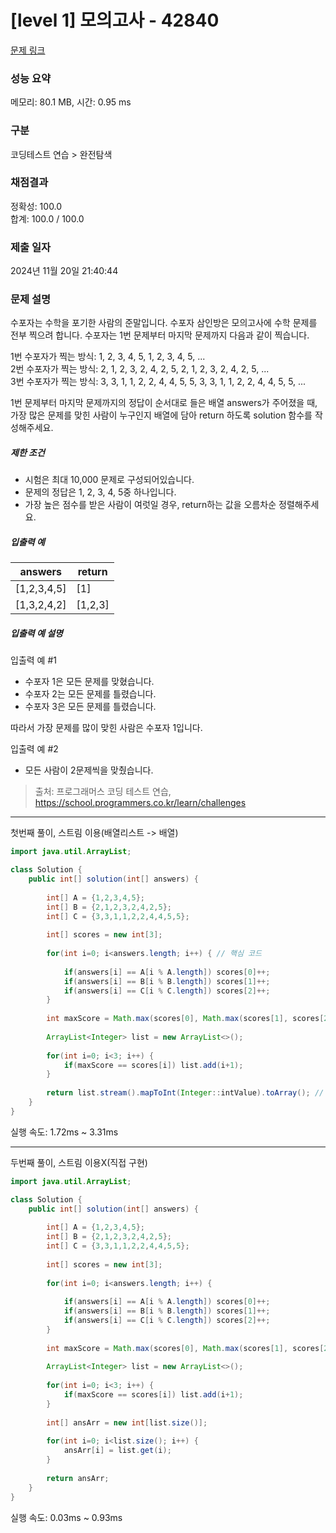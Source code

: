 # [level 1] 모의고사 - 42840 

[문제 링크](https://school.programmers.co.kr/learn/courses/30/lessons/42840) 

### 성능 요약

메모리: 80.1 MB, 시간: 0.95 ms

### 구분

코딩테스트 연습 > 완전탐색

### 채점결과

정확성: 100.0<br/>합계: 100.0 / 100.0

### 제출 일자

2024년 11월 20일 21:40:44

### 문제 설명

<p>수포자는 수학을 포기한 사람의 준말입니다. 수포자 삼인방은 모의고사에 수학 문제를 전부 찍으려 합니다. 수포자는 1번 문제부터 마지막 문제까지 다음과 같이 찍습니다.</p>

<p>1번 수포자가 찍는 방식: 1, 2, 3, 4, 5, 1, 2, 3, 4, 5, ...<br>
2번 수포자가 찍는 방식: 2, 1, 2, 3, 2, 4, 2, 5, 2, 1, 2, 3, 2, 4, 2, 5, ...<br>
3번 수포자가 찍는 방식: 3, 3, 1, 1, 2, 2, 4, 4, 5, 5, 3, 3, 1, 1, 2, 2, 4, 4, 5, 5, ...</p>

<p>1번 문제부터 마지막 문제까지의 정답이 순서대로 들은 배열 answers가 주어졌을 때, 가장 많은 문제를 맞힌 사람이 누구인지 배열에 담아 return 하도록 solution 함수를 작성해주세요.</p>

<h5>제한 조건</h5>

<ul>
<li>시험은 최대 10,000 문제로 구성되어있습니다.</li>
<li>문제의 정답은 1, 2, 3, 4, 5중 하나입니다.</li>
<li>가장 높은 점수를 받은 사람이 여럿일 경우, return하는 값을 오름차순 정렬해주세요.</li>
</ul>

<h5>입출력 예</h5>
<table class="table">
        <thead><tr>
<th>answers</th>
<th>return</th>
</tr>
</thead>
        <tbody><tr>
<td>[1,2,3,4,5]</td>
<td>[1]</td>
</tr>
<tr>
<td>[1,3,2,4,2]</td>
<td>[1,2,3]</td>
</tr>
</tbody>
      </table>
<h5>입출력 예 설명</h5>

<p>입출력 예 #1</p>

<ul>
<li>수포자 1은 모든 문제를 맞혔습니다.</li>
<li>수포자 2는 모든 문제를 틀렸습니다.</li>
<li>수포자 3은 모든 문제를 틀렸습니다.</li>
</ul>

<p>따라서 가장 문제를 많이 맞힌 사람은 수포자 1입니다.</p>

<p>입출력 예 #2</p>

<ul>
<li>모든 사람이 2문제씩을 맞췄습니다.</li>
</ul>


> 출처: 프로그래머스 코딩 테스트 연습, https://school.programmers.co.kr/learn/challenges
>
---

첫번째 풀이, 스트림 이용(배열리스트 -> 배열)

```java
import java.util.ArrayList;

class Solution {
    public int[] solution(int[] answers) {
        
        int[] A = {1,2,3,4,5};
        int[] B = {2,1,2,3,2,4,2,5};
        int[] C = {3,3,1,1,2,2,4,4,5,5};
        
        int[] scores = new int[3];
        
        for(int i=0; i<answers.length; i++) { // 핵심 코드
            
            if(answers[i] == A[i % A.length]) scores[0]++;
            if(answers[i] == B[i % B.length]) scores[1]++;
            if(answers[i] == C[i % C.length]) scores[2]++;            
        }
        
        int maxScore = Math.max(scores[0], Math.max(scores[1], scores[2]));
        
        ArrayList<Integer> list = new ArrayList<>();
        
        for(int i=0; i<3; i++) {
            if(maxScore == scores[i]) list.add(i+1);
        }
        
        return list.stream().mapToInt(Integer::intValue).toArray(); // 스트림 이용 (배열리스트 -> 배열)
    }
}
```
실행 속도: 1.72ms ~ 3.31ms

---

두번째 풀이, 스트림 이용X(직접 구현)

```java
import java.util.ArrayList;

class Solution {
    public int[] solution(int[] answers) {
        
        int[] A = {1,2,3,4,5};
        int[] B = {2,1,2,3,2,4,2,5};
        int[] C = {3,3,1,1,2,2,4,4,5,5};
        
        int[] scores = new int[3];
        
        for(int i=0; i<answers.length; i++) {
            
            if(answers[i] == A[i % A.length]) scores[0]++;
            if(answers[i] == B[i % B.length]) scores[1]++;
            if(answers[i] == C[i % C.length]) scores[2]++;            
        }
        
        int maxScore = Math.max(scores[0], Math.max(scores[1], scores[2]));
        
        ArrayList<Integer> list = new ArrayList<>();
        
        for(int i=0; i<3; i++) {
            if(maxScore == scores[i]) list.add(i+1);
        }
        
        int[] ansArr = new int[list.size()];
        
        for(int i=0; i<list.size(); i++) {
            ansArr[i] = list.get(i);                
        }
        
        return ansArr;
    }
}
```

실행 속도: 0.03ms ~ 0.93ms
